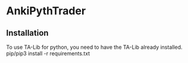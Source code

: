 # AnkiPythTrader

## Installation
To use TA-Lib for python, you need to have the TA-Lib already installed.
pip/pip3 install -r requirements.txt
